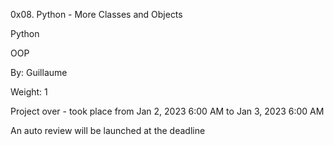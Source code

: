 0x08. Python - More Classes and Objects

Python

OOP

 By: Guillaume

 Weight: 1

 Project over - took place from Jan 2, 2023 6:00 AM to Jan 3, 2023 6:00 AM

 An auto review will be launched at the deadline
